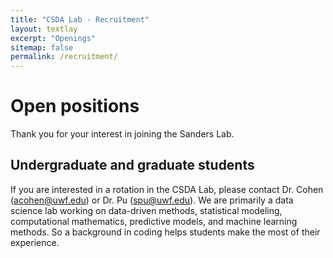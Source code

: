 ```yaml
---
title: "CSDA Lab - Recruitment"
layout: textlay
excerpt: "Openings"
sitemap: false
permalink: /recruitment/
---
```


# Open positions

Thank you for your interest in joining the Sanders Lab.

## Undergraduate and graduate students

If you are interested in a rotation in the CSDA Lab, please contact Dr. Cohen (acohen@uwf.edu) or Dr. Pu (spu@uwf.edu). We are primarily a data science lab working on data-driven methods, statistical modeling, computational mathematics, predictive models, and machine learning methods. So a background in coding helps students make the most of their experience.




